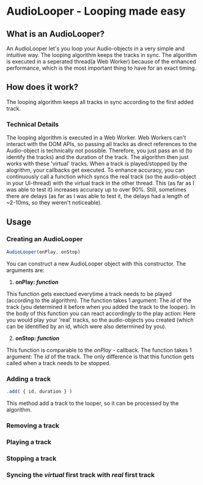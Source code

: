  # AudioLooper - Looping made easy

## What is an AudioLooper?

An AudioLooper let's you loop your Audio-objects in a very simple and intuitive way.
The looping algorithm keeps the tracks in sync.
The algorithm is executed in a seperated thread(a Web Worker) because of the enhanced performance, which is the most important thing to have for an exact timing.

## How does it work?

The looping algorithm keeps all tracks in sync according to the first added track.

### Technical Details

The looping algorithm is executed in a Web Worker. Web Workers can't interact with the DOM APIs, so passing all tracks as direct references to the Audio-object is technically not possible. Therefore, you just pass an id (to identify the tracks) and the duration of the track. The algorithm then just works with these 'virtual' tracks. When a track is played/stopped by the alogrithm, your callbacks get executed. To enhance accuracy, you can continuously call a function which syncs the real track (so the audio-object in your UI-thread) with the virtual track in the other thread. This (as far as I was able to test it) increases accuracy up to over 90%. Still, sometimes there are delays (as far as I was able to test it, the delays had a length of ~2-10ms, so they weren't noticeable).

## Usage

### Creating an AudioLooper
```javascript
AudioLooper(onPlay, onStop)
```

You can construct a new AudioLooper object with this constructor.
The arguments are:
1. __onPlay: _function___

  This function gets exectued everytime a track needs to be played (according to the algorithm). The function takes 1 argument: The _id_ of the track (you determined it before when you added the track to the looper). In the body of this function you can react accordingly to the play action: Here you would play your 'real' tracks, so the audio-objects you created (which can be identified by an id, which were also determined by you).

2. __onStop: _function___

  This function is comparable to the _onPlay_ - callback. The function takes 1 argument: The _id_ of the track. The only difference is that this function gets called when a track needs to be stopped.


### Adding a track

```javascript
.add( { id, duration } )
```

This method add a track to the looper, so it can be processed by the algorithm.

### Removing a track

### Playing a track

### Stopping a track

### Syncing the _virtual_ first track with _real_ first track
